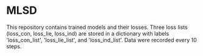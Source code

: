 # MLSD
This repository contains trained models and their losses.
Three loss lists (loss_con, loss_lie, loss_ind) are stored in a dictionary with labels 'loss_con_list', 'loss_lie_list', and 'loss_ind_list'. Data were recorded every 10 steps.
